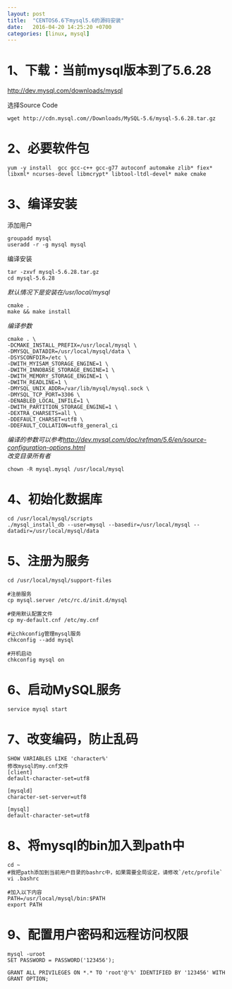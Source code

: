 ```yaml
---
layout: post
title:  "CENTOS6.6下mysql5.6的源码安装"
date:   2016-04-20 14:25:20 +0700
categories: [linux, mysql]
---
```


# 1、下载：当前mysql版本到了5.6.28

http://dev.mysql.com/downloads/mysql

选择Source Code

	wget http://cdn.mysql.com//Downloads/MySQL-5.6/mysql-5.6.28.tar.gz

# 2、必要软件包

	yum -y install  gcc gcc-c++ gcc-g77 autoconf automake zlib* fiex* libxml* ncurses-devel libmcrypt* libtool-ltdl-devel* make cmake

# 3、编译安装
添加用户  

    groupadd mysql
    useradd -r -g mysql mysql

编译安装  

    tar -zxvf mysql-5.6.28.tar.gz
    cd mysql-5.6.28
 
*默认情况下是安装在/usr/local/mysql*  

    cmake .
    make && make install

*编译参数*  

    cmake . \
    -DCMAKE_INSTALL_PREFIX=/usr/local/mysql \
    -DMYSQL_DATADIR=/usr/local/mysql/data \
    -DSYSCONFDIR=/etc \
    -DWITH_MYISAM_STORAGE_ENGINE=1 \
    -DWITH_INNOBASE_STORAGE_ENGINE=1 \
    -DWITH_MEMORY_STORAGE_ENGINE=1 \
    -DWITH_READLINE=1 \
    -DMYSQL_UNIX_ADDR=/var/lib/mysql/mysql.sock \
    -DMYSQL_TCP_PORT=3306 \
    -DENABLED_LOCAL_INFILE=1 \
    -DWITH_PARTITION_STORAGE_ENGINE=1 \
    -DEXTRA_CHARSETS=all \
    -DDEFAULT_CHARSET=utf8 \
    -DDEFAULT_COLLATION=utf8_general_ci

*编译的参数可以参考<http://dev.mysql.com/doc/refman/5.6/en/source-configuration-options.html>*  
*改变目录所有者*  

    chown -R mysql.mysql /usr/local/mysql

# 4、初始化数据库

    cd /usr/local/mysql/scripts
    ./mysql_install_db --user=mysql --basedir=/usr/local/mysql --datadir=/usr/local/mysql/data

# 5、注册为服务

    cd /usr/local/mysql/support-files
     
    #注册服务
    cp mysql.server /etc/rc.d/init.d/mysql
     
    #使用默认配置文件
    cp my-default.cnf /etc/my.cnf
     
    #让chkconfig管理mysql服务
    chkconfig --add mysql
     
    #开机启动
    chkconfig mysql on

# 6、启动MySQL服务

    service mysql start

# 7、改变编码，防止乱码 

    SHOW VARIABLES LIKE 'character%'
    修改mysql的my.cnf文件
    [client]
    default-character-set=utf8
     
    [mysqld]
    character-set-server=utf8
     
    [mysql]
    default-character-set=utf8

# 8、将mysql的bin加入到path中

    cd ~
    #我把path添加到当前用户目录的bashrc中，如果需要全局设定，请修改`/etc/profile`
    vi .bashrc
     
    #加入以下内容
    PATH=/usr/local/mysql/bin:$PATH
    export PATH

# 9、配置用户密码和远程访问权限

    mysql -uroot 
    SET PASSWORD = PASSWORD('123456');
     
    GRANT ALL PRIVILEGES ON *.* TO 'root'@'%' IDENTIFIED BY '123456' WITH GRANT OPTION;